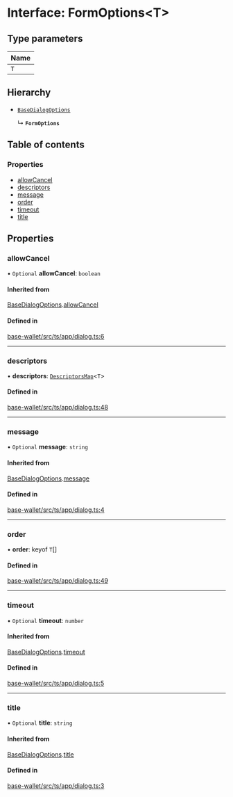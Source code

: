 # Interface: FormOptions<T\>

## Type parameters

| Name |
| :------ |
| `T` |

## Hierarchy

- [`BaseDialogOptions`](BaseDialogOptions.md)

  ↳ **`FormOptions`**

## Table of contents

### Properties

- [allowCancel](FormOptions.md#allowcancel)
- [descriptors](FormOptions.md#descriptors)
- [message](FormOptions.md#message)
- [order](FormOptions.md#order)
- [timeout](FormOptions.md#timeout)
- [title](FormOptions.md#title)

## Properties

### allowCancel

• `Optional` **allowCancel**: `boolean`

#### Inherited from

[BaseDialogOptions](BaseDialogOptions.md).[allowCancel](BaseDialogOptions.md#allowcancel)

#### Defined in

[base-wallet/src/ts/app/dialog.ts:6](https://gitlab.com/i3-market/code/wp3/t3.2/i3m-wallet-monorepo/-/blob/aee0ca0/packages/base-wallet/src/ts/app/dialog.ts#L6)

___

### descriptors

• **descriptors**: [`DescriptorsMap`](../API.md#descriptorsmap)<`T`\>

#### Defined in

[base-wallet/src/ts/app/dialog.ts:48](https://gitlab.com/i3-market/code/wp3/t3.2/i3m-wallet-monorepo/-/blob/aee0ca0/packages/base-wallet/src/ts/app/dialog.ts#L48)

___

### message

• `Optional` **message**: `string`

#### Inherited from

[BaseDialogOptions](BaseDialogOptions.md).[message](BaseDialogOptions.md#message)

#### Defined in

[base-wallet/src/ts/app/dialog.ts:4](https://gitlab.com/i3-market/code/wp3/t3.2/i3m-wallet-monorepo/-/blob/aee0ca0/packages/base-wallet/src/ts/app/dialog.ts#L4)

___

### order

• **order**: keyof `T`[]

#### Defined in

[base-wallet/src/ts/app/dialog.ts:49](https://gitlab.com/i3-market/code/wp3/t3.2/i3m-wallet-monorepo/-/blob/aee0ca0/packages/base-wallet/src/ts/app/dialog.ts#L49)

___

### timeout

• `Optional` **timeout**: `number`

#### Inherited from

[BaseDialogOptions](BaseDialogOptions.md).[timeout](BaseDialogOptions.md#timeout)

#### Defined in

[base-wallet/src/ts/app/dialog.ts:5](https://gitlab.com/i3-market/code/wp3/t3.2/i3m-wallet-monorepo/-/blob/aee0ca0/packages/base-wallet/src/ts/app/dialog.ts#L5)

___

### title

• `Optional` **title**: `string`

#### Inherited from

[BaseDialogOptions](BaseDialogOptions.md).[title](BaseDialogOptions.md#title)

#### Defined in

[base-wallet/src/ts/app/dialog.ts:3](https://gitlab.com/i3-market/code/wp3/t3.2/i3m-wallet-monorepo/-/blob/aee0ca0/packages/base-wallet/src/ts/app/dialog.ts#L3)
